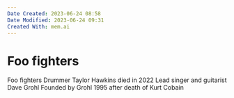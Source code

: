 ```yaml
---
Date Created: 2023-06-24 08:58
Date Modified: 2023-06-24 09:31
Created With: mem.ai
---
```


# Foo fighters

Foo fighters
Drummer Taylor Hawkins died in 2022
Lead singer and guitarist Dave Grohl
Founded by Grohl 1995 after death of Kurt Cobain
